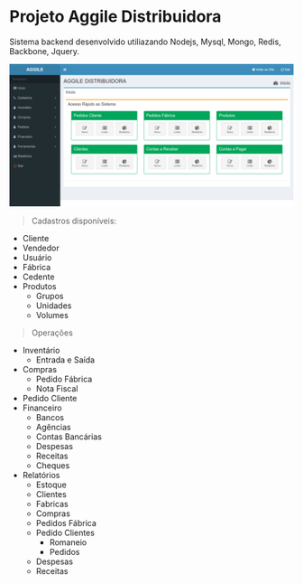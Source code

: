 # Projeto Aggile Distribuidora

Sistema backend desenvolvido utiliazando Nodejs, Mysql, Mongo, Redis, Backbone, Jquery.

![GitHub Logo](./assets/tela_inicial.png)

> Cadastros disponíveis:

* Cliente
* Vendedor
* Usuário
* Fábrica
* Cedente
* Produtos
    * Grupos
    * Unidades
    * Volumes

> Operações

* Inventário
    * Entrada e Saída
* Compras
    * Pedido Fábrica
    * Nota Fiscal
* Pedido Cliente
* Financeiro
    * Bancos
    * Agências
    * Contas Bancárias
    * Despesas
    * Receitas
    * Cheques
* Relatórios
    * Estoque
    * Clientes
    * Fabricas
    * Compras
    * Pedidos Fábrica
    * Pedido Clientes
        * Romaneio
        * Pedidos
    * Despesas
    * Receitas




